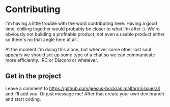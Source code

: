 # Contributing
I'm having a little trouble with the word contributing here. Having a good time, chilling together would probably be closer to what I'm after :). 
We're obviously not building a profitable product, not even a usable product either so there's no that angle here at all.

At the moment I'm doing this alone, but whenver some other lost soul appears we should set up some type of a chat so we can communicate more efficiently.
IRC or Discord or whatever.

## Get in the project
Leave a comment to https://github.com/jeesus-bock/animalfarm/issues/3 and I'll add you. Or just message me! After that create your own dev branch and start coding.
